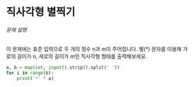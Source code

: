 # 직사각형 별찍기

###### 문제 설명

이 문제에는 표준 입력으로 두 개의 정수 n과 m이 주어집니다.
별(*) 문자를 이용해 가로의 길이가 n, 세로의 길이가 m인 직사각형 형태를 출력해보세요.



```python
a, b = map(int, input().strip().split(' '))
for i in range(b):
    print('*' * a)
```

